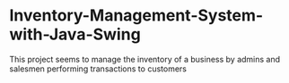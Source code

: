 # Inventory-Management-System-with-Java-Swing
This project seems to manage the inventory of a business by admins and salesmen performing transactions to customers
